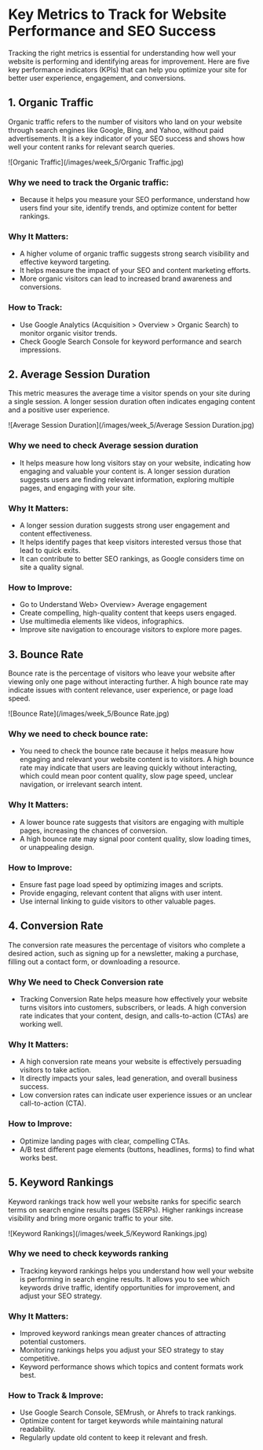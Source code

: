 # Key Metrics to Track for Website Performance and SEO Success

Tracking the right metrics is essential for understanding how well your website is performing and identifying areas for improvement. Here are five key performance indicators (KPIs) that can help you optimize your site for better user experience, engagement, and conversions.

## 1. Organic Traffic

Organic traffic refers to the number of visitors who land on your website through search engines like Google, Bing, and Yahoo, without paid advertisements. It is a key indicator of your SEO success and shows how well your content ranks for relevant search queries.

![Organic Traffic](/images/week_5/Organic Traffic.jpg)

### Why we need to track the Organic traffic:

- Because it helps you measure your SEO performance, understand how users find your site, identify trends, and optimize content for better rankings.

### Why It Matters:
- A higher volume of organic traffic suggests strong search visibility and effective keyword targeting.
- It helps measure the impact of your SEO and content marketing efforts.
- More organic visitors can lead to increased brand awareness and conversions.

### How to Track:
- Use Google Analytics (Acquisition > Overview > Organic Search) to monitor organic visitor trends.
- Check Google Search Console for keyword performance and search impressions.

## 2. Average Session Duration

This metric measures the average time a visitor spends on your site during a single session. A longer session duration often indicates engaging content and a positive user experience.

![Average Session Duration](/images/week_5/Average Session Duration.jpg)


### Why we need to check Average session duration

- It helps measure how long visitors stay on your website, indicating how engaging and valuable your content is. A longer session duration suggests users are finding relevant information, exploring multiple pages, and engaging with your site.

### Why It Matters:
- A longer session duration suggests strong user engagement and content effectiveness.
- It helps identify pages that keep visitors interested versus those that lead to quick exits.
- It can contribute to better SEO rankings, as Google considers time on site a quality signal.

### How to Improve:
- Go to Understand Web> Overview> Average engagement
- Create compelling, high-quality content that keeps users engaged.
- Use multimedia elements like videos, infographics.
- Improve site navigation to encourage visitors to explore more pages.

## 3. Bounce Rate

Bounce rate is the percentage of visitors who leave your website after viewing only one page without interacting further. A high bounce rate may indicate issues with content relevance, user experience, or page load speed.

![Bounce Rate](/images/week_5/Bounce Rate.jpg)


### Why we need to check bounce rate:
- You need to check the bounce rate because it helps measure how engaging and relevant your website content is to visitors. A high bounce rate may indicate that users are leaving quickly without interacting, which could mean poor content quality, slow page speed, unclear navigation, or irrelevant search intent.

### Why It Matters:
- A lower bounce rate suggests that visitors are engaging with multiple pages, increasing the chances of conversion.
- A high bounce rate may signal poor content quality, slow loading times, or unappealing design.

### How to Improve:
- Ensure fast page load speed by optimizing images and scripts.
- Provide engaging, relevant content that aligns with user intent.
- Use internal linking to guide visitors to other valuable pages.

## 4. Conversion Rate

The conversion rate measures the percentage of visitors who complete a desired action, such as signing up for a newsletter, making a purchase, filling out a contact form, or downloading a resource.

### Why We need to Check Conversion rate
- Tracking Conversion Rate helps measure how effectively your website turns visitors into customers, subscribers, or leads. A high conversion rate indicates that your content, design, and calls-to-action (CTAs) are working well.

### Why It Matters:
- A high conversion rate means your website is effectively persuading visitors to take action.
- It directly impacts your sales, lead generation, and overall business success.
- Low conversion rates can indicate user experience issues or an unclear call-to-action (CTA).

### How to Improve:
- Optimize landing pages with clear, compelling CTAs.
- A/B test different page elements (buttons, headlines, forms) to find what works best.

## 5. Keyword Rankings

Keyword rankings track how well your website ranks for specific search terms on search engine results pages (SERPs). Higher rankings increase visibility and bring more organic traffic to your site.

![Keyword Rankings](/images/week_5/Keyword Rankings.jpg)

### Why we need to check keywords ranking
- Tracking keyword rankings helps you understand how well your website is performing in search engine results. It allows you to see which keywords drive traffic, identify opportunities for improvement, and adjust your SEO strategy.

### Why It Matters:
- Improved keyword rankings mean greater chances of attracting potential customers.
- Monitoring rankings helps you adjust your SEO strategy to stay competitive.
- Keyword performance shows which topics and content formats work best.

### How to Track & Improve:
- Use Google Search Console, SEMrush, or Ahrefs to track rankings.
- Optimize content for target keywords while maintaining natural readability.
- Regularly update old content to keep it relevant and fresh.
